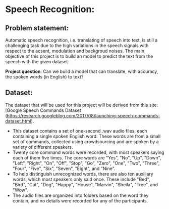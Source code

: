 # Speech Recognition:

## Problem statement:

Automatic speech recognition, i.e. translating of speech into text, is still a challenging task due to the high variations in the speech signals with respect to the acsent, modulation and backgroud noises. The main objective of this project is to build an model to predict the text from the speech with the given dataset.

**Project question**: Can we build a model that can translate, with accuracy, the spoken words (in English) to text?


## Dataset: 

The dataset that will be used for this project will be derived from this site: [Google Speech Commands Dataset (https://research.googleblog.com/2017/08/launching-speech-commands-dataset.html). 

* This dataset contains a set of one-second .wav audio files, each containing a single spoken English word. These words are from a small set of commands, collected using crowdsourcing and are spoken by a variety of different speakers. 
* Twenty core command words were recorded, with most speakers saying each of them five times. The core words are "Yes", "No", "Up", "Down", "Left", "Right", "On", "Off", "Stop", "Go", "Zero", "One", "Two", "Three", "Four", "Five", "Six", "Seven", "Eight", and "Nine". 
* To help distinguish unrecognized words, there are also ten auxiliary words, which most speakers only said once. These include "Bed", "Bird", "Cat", "Dog", "Happy", "House", "Marvin", "Sheila", "Tree", and "Wow". 
* The audio files are organized into folders based on the word they contain, and no details were recorded for any of the participants.

